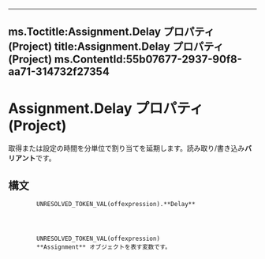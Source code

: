 

---
ms.Toctitle:Assignment.Delay プロパティ (Project)
title:Assignment.Delay プロパティ (Project)
ms.ContentId:55b07677-2937-90f8-aa71-314732f27354
---
# Assignment.Delay プロパティ (Project)




取得または設定の時間を分単位で割り当てを延期します。読み取り/書き込み**バリアント**です。

## 構文

            UNRESOLVED_TOKEN_VAL(offexpression).**Delay**




            UNRESOLVED_TOKEN_VAL(offexpression)
            **Assignment** オブジェクトを表す変数です。




